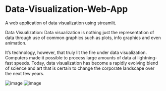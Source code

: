 # Data-Visualization-Web-App
A web application of data visualization using streamlit.

Data Visualization: Data visualization is nothing just the representation of data through use of common graphics such as plots, info graphics and even animation.

It’s technology, however, that truly lit the fire under data visualization. Computers made it possible to process large amounts of data at lightning-fast speeds. Today, data visualization has become a rapidly evolving blend of science and art that is certain to change the corporate landscape over the next few years.

![image](https://user-images.githubusercontent.com/84366074/167130598-210df696-f53f-4a83-ad67-80a2ed6f6d5e.png)
![image](https://user-images.githubusercontent.com/84366074/167130681-ef3afd0b-e6f8-4228-9cf4-89aa9f09a161.png)
